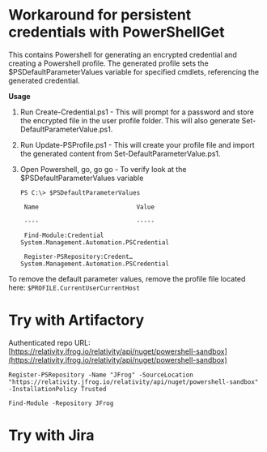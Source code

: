 # Workaround for persistent credentials with PowerShellGet

This contains Powershell for generating an encrypted credential and creating a Powershell profile. The generated profile sets the $PSDefaultParameterValues variable for specified cmdlets, referencing the generated credential.

**Usage**
1. Run Create-Credential.ps1 - This will prompt for a password and store the encrypted file in the user profile folder. This will also generate Set-DefaultParameterValue.ps1. 
2. Run Update-PSProfile.ps1 - This will create your profile file and import the generated content from Set-DefaultParameterValue.ps1. 
3. Open Powershell, go, go go - To verify look at the $PSDefaultParameterValues variable

    `PS C:\> $PSDefaultParameterValues`

   ` Name                           Value`

   ` ----                           -----`

   ` Find-Module:Credential         System.Management.Automation.PSCredential`
   
   ` Register-PSRepository:Credent… System.Management.Automation.PSCredential`

To remove the default parameter values, remove the profile file located here: `$PROFILE.CurrentUserCurrentHost`

# Try with Artifactory
Authenticated repo URL: [https://relativity.jfrog.io/relativity/api/nuget/powershell-sandbox](https://relativity.jfrog.io/relativity/api/nuget/powershell-sandbox)

`Register-PSRepository -Name "JFrog" -SourceLocation "https://relativity.jfrog.io/relativity/api/nuget/powershell-sandbox" -InstallationPolicy Trusted`

`Find-Module -Repository JFrog`

# Try with Jira
